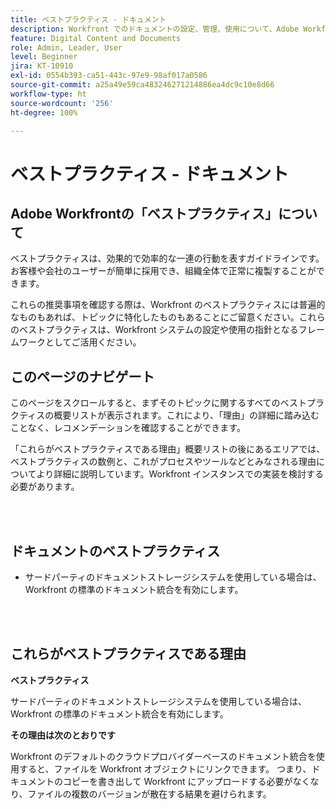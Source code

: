 ```yaml
---
title: ベストプラクティス - ドキュメント
description: Workfront でのドキュメントの設定、管理、使用について、Adobe Workfront のエキスパートが推奨するベストプラクティスを確認します。
feature: Digital Content and Documents
role: Admin, Leader, User
level: Beginner
jira: KT-10910
exl-id: 0554b393-ca51-443c-97e9-98af017a0586
source-git-commit: a25a49e59ca483246271214886ea4dc9c10e8d66
workflow-type: ht
source-wordcount: '256'
ht-degree: 100%

---
```


# ベストプラクティス - ドキュメント

## Adobe Workfrontの「ベストプラクティス」について

ベストプラクティスは、効果的で効率的な一連の行動を表すガイドラインです。お客様や会社のユーザーが簡単に採用でき、組織全体で正常に複製することができます。

これらの推奨事項を確認する際は、Workfront のベストプラクティスには普遍的なものもあれば、トピックに特化したものもあることにご留意ください。これらのベストプラクティスは、Workfront システムの設定や使用の指針となるフレームワークとしてご活用ください。

## このページのナビゲート

このページをスクロールすると、まずそのトピックに関するすべてのベストプラクティスの概要リストが表示されます。これにより、「理由」の詳細に踏み込むことなく、レコメンデーションを確認することができます。

「これらがベストプラクティスである理由」概要リストの後にあるエリアでは、ベストプラクティスの数例と、これがプロセスやツールなどとみなされる理由についてより詳細に説明しています。Workfront インスタンスでの実装を検討する必要があります。

</br>
</br>

## ドキュメントのベストプラクティス

* サードパーティのドキュメントストレージシステムを使用している場合は、Workfront の標準のドキュメント統合を有効にします。

</br>
</br>

## これらがベストプラクティスである理由

**ベストプラクティス**

サードパーティのドキュメントストレージシステムを使用している場合は、Workfront の標準のドキュメント統合を有効にします。

**その理由は次のとおりです**

Workfront のデフォルトのクラウドプロバイダーベースのドキュメント統合を使用すると、ファイルを Workfront オブジェクトにリンクできます。 つまり、ドキュメントのコピーを書き出して Workfront にアップロードする必要がなくなり、ファイルの複数のバージョンが散在する結果を避けられます。
